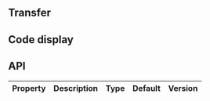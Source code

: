 ## Transfer

## Code display

## API

| Property | Description | Type | Default | Version |
| --- | --- | --- | --- | --- |
